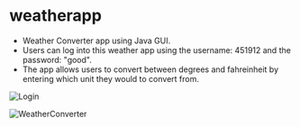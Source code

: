 # weatherapp
- Weather Converter app using Java GUI.
- Users can log into this weather app using the username: 451912 and the password: "good".
- The app allows users to convert between degrees and fahreinheit by entering which unit they would to convert from.


![Login](https://user-images.githubusercontent.com/92758403/148306007-68995d1a-d92a-4b92-9acf-f4bc15072a28.png)


![WeatherConverter](https://user-images.githubusercontent.com/92758403/148306018-aad91e99-377e-49b8-9903-46ff16288218.png)
